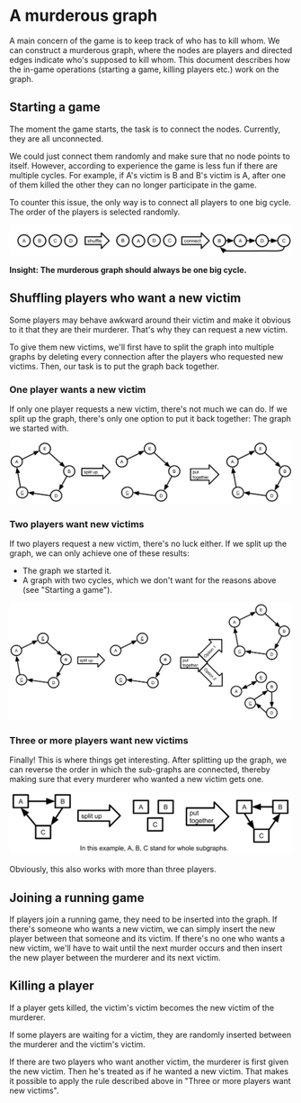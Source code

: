 # A murderous graph

A main concern of the game is to keep track of who has to kill whom.
We can construct a murderous graph, where the nodes are players and directed edges indicate who's supposed to kill whom.
This document describes how the in-game operations (starting a game, killing players etc.) work on the graph.

## Starting a game

The moment the game starts, the task is to connect the nodes.
Currently, they are all unconnected.

We could just connect them randomly and make sure that no node points to itself.
However, according to experience the game is less fun if there are multiple cycles. For example, if A's victim is B and B's victim is A, after one of them killed the other they can no longer participate in the game.

To counter this issue, the only way is to connect all players to one big cycle.
The order of the players is selected randomly.

![start](images/murderous_graph_start.svg)

**Insight: The murderous graph should always be one big cycle.**

## Shuffling players who want a new victim

Some players may behave awkward around their victim and make it obvious to it that they are their murderer.
That's why they can request a new victim.

To give them new victims, we'll first have to split the graph into multiple graphs by deleting every connection after the players who requested new victims.
Then, our task is to put the graph back together.

### One player wants a new victim

If only one player requests a new victim, there's not much we can do.
If we split up the graph, there's only one option to put it back together:
The graph we started with.

![murderous graph where one player wants a new victim](images/murderous_graph_new_victim_1.svg)

### Two players want new victims

If two players request a new victim, there's no luck either.
If we split up the graph, we can only achieve one of these results:

* The graph we started it.
* A graph with two cycles, which we don't want for the reasons above (see "Starting a game").

![murderous graph where two players want new victims](images/murderous_graph_new_victim_2.svg)

### Three or more players want new victims

Finally!
This is where things get interesting.
After splitting up the graph, we can reverse the order in which the sub-graphs are connected, thereby making sure that every murderer who wanted a new victim gets one.

![murderous graph where three players want new victims](images/murderous_graph_new_victim_3.svg)

Obviously, this also works with more than three players.

## Joining a running game

If players join a running game, they need to be inserted into the graph.
If there's someone who wants a new victim, we can simply insert the new player between that someone and its victim.
If there's no one who wants a new victim, we'll have to wait until the next murder occurs and then insert the new player between the murderer and its next victim.

## Killing a player

If a player gets killed, the victim's victim becomes the new victim of the murderer.

If some players are waiting for a victim, they are randomly inserted between the murderer and the victim's victim.

If there are two players who want another victim, the murderer is first given the new victim. Then he's treated as if he wanted a new victim.
That makes it possible to apply the rule described above in "Three or more players want new victims".
